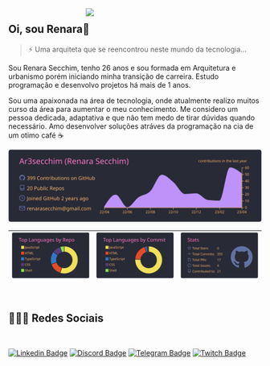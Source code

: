 
<img align="right" src="https://user-images.githubusercontent.com/82913620/218531033-3731893b-bedb-454e-bb73-817382945f2d.gif" width="350"/>
  
## Oi, sou Renara👋

>⚡ Uma arquiteta que se reencontrou neste mundo da tecnologia...

  Sou Renara Secchim, tenho 26 anos e sou formada em Arquitetura e urbanismo porém iniciando minha transição de carreira. Estudo programação e desenvolvo projetos há mais de 1 anos.
<p>
  Sou uma apaixonada na área de tecnologia, onde atualmente realizo muitos curso da área para aumentar o meu conhecimento. Me considero um pessoa dedicada, adaptativa e que não tem medo de tirar dúvidas quando necessário. Amo desenvolver soluções atráves da programação na cia de um otimo café ☕

<br>
  
<p>

<div align="center">
  
  [![](https://raw.githubusercontent.com/Ar3secchim/Ar3secchim/main/profile-summary-card-output/dracula/0-profile-details.svg)](https://github.com/vn7n24fzkq/github-profile-summary-cards)


| ![](https://raw.githubusercontent.com/Ar3secchim/Ar3secchim/main/profile-summary-card-output/dracula/1-repos-per-language.svg) | ![](https://raw.githubusercontent.com/Ar3secchim/Ar3secchim/main/profile-summary-card-output/dracula/2-most-commit-language.svg) | ![](https://raw.githubusercontent.com/Ar3secchim/Ar3secchim/main/profile-summary-card-output/dracula/3-stats.svg)|
| :-: | :-: | :-: |

</div>

<br>

## 👨🏻‍💻 Redes Sociais
<br>

[![Linkedin Badge](https://img.shields.io/badge/-Linkedin-blue?style=for-the-badge&logo=Linkedin&logoColor=white&link=https://github.com/arthurspk)](https://www.linkedin.com/in/renarasecchim/)
[![Discord Badge](https://img.shields.io/badge/Discord-5865F2?style=for-the-badge&logo=discord&logoColor=white)](https://discord.gg/f8q7Rh5d)
[![Telegram Badge](https://img.shields.io/badge/Telegram-2CA5E0?style=for-the-badge&logo=telegram&logoColor=white)](https://web.telegram.org/k/#-1835989710)
[![Twitch Badge](https://img.shields.io/badge/Twitch-5865F2?style=for-the-badge&logo=Twitch&logoColor=white)](https://www.twitch.tv/devsecchim)
